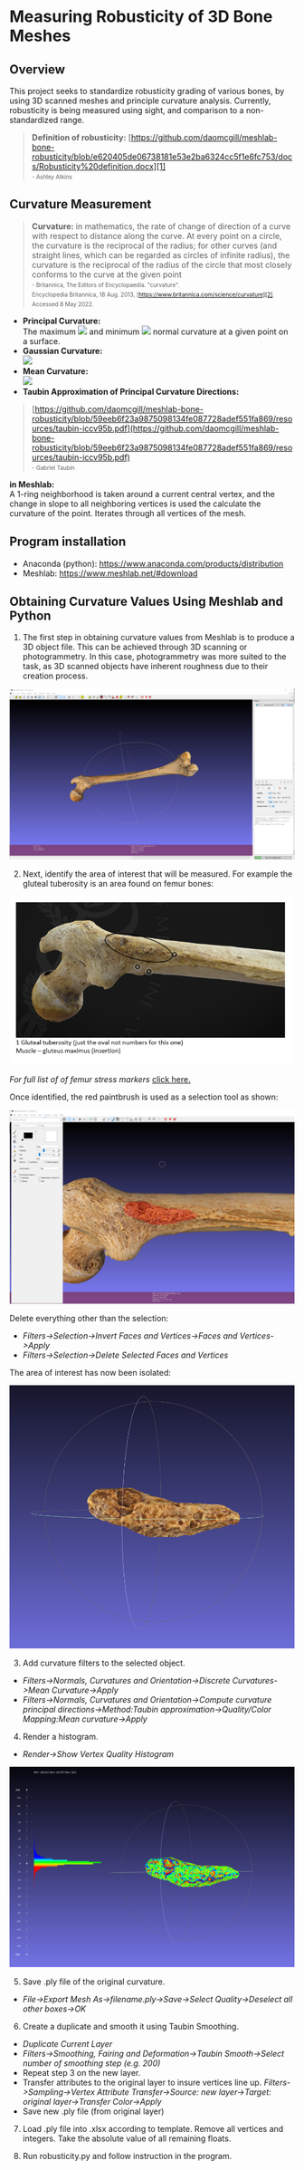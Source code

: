 # Measuring Robusticity of 3D Bone Meshes
## Overview

This project seeks to standardize robusticity grading of various bones, by using 3D scanned meshes and principle curvature analysis. Currently, robusticity is being measured using sight, and comparison to a non-standardized range. 

>**Definition of robusticity:** [https://github.com/daomcgill/meshlab-bone-robusticity/blob/e620405de06738181e53e2ba6324cc5f1e6fc753/docs/Robusticity%20definition.docx][1] <br />
<font size="1"> - Ashley Atkins</font>

## Curvature Measurement

>**Curvature:** in mathematics, the rate of change of direction of a curve with respect to distance along the curve. At every point on a circle, the curvature is the reciprocal of the radius; for other curves (and straight lines, which can be regarded as circles of infinite radius), the curvature is the reciprocal of the radius of the circle that most closely conforms to the curve at the given point <br />
<font size="1"> - Britannica, The Editors of Encyclopaedia. "curvature".<br /> Encyclopedia Britannica, 18 Aug. 2013, [https://www.britannica.com/science/curvature][2]. Accessed 8 May 2022.</font>

* **Principal Curvature:**<br /> The maximum **<img src="https://latex.codecogs.com/svg.image?\bg{black}\kappa_{1}">** and minimum **<img src="https://latex.codecogs.com/svg.image?\bg{black}\kappa_{2}">** normal curvature at a given point on a surface. 
* **Gaussian Curvature:**<br /> <img src= "https://latex.codecogs.com/svg.image?\bg{black}K=\kappa_{1}\cdot&space;\kappa_{2}">
* **Mean Curvature:**<br /> <img src="https://latex.codecogs.com/svg.image?\bg{black}H=\frac{1}{2}\left&space;(&space;\kappa_{1}&plus;\kappa_{2}&space;\right&space;)">
* **Taubin Approximation of Principal Curvature Directions:**<br />
> [https://github.com/daomcgill/meshlab-bone-robusticity/blob/59eeb6f23a9875098134fe087728adef551fa869/resources/taubin-iccv95b.pdf](https://github.com/daomcgill/meshlab-bone-robusticity/blob/59eeb6f23a9875098134fe087728adef551fa869/resources/taubin-iccv95b.pdf)<br />
<font size="1"> - Gabriel Taubin </font>

**in Meshlab:**<br />
A 1-ring neighborhood is taken around a current central vertex, and the change in slope to all neighboring vertices is used the calculate the curvature of the point. Iterates through all vertices of the mesh. 

## Program installation
- Anaconda (python): <a href="https://www.anaconda.com/products/distribution" target="_blank">https://www.anaconda.com/products/distribution</a>
- Meshlab: <a href="https://www.meshlab.net/#download" target="_blank">https://www.meshlab.net/#download</a>


## Obtaining Curvature Values Using Meshlab and Python

1. The first step in obtaining curvature values from Meshlab is to produce a 3D object file. This can be achieved through 3D scanning or photogrammetry. In this case, photogrammetry was more suited to the task, as 3D scanned objects have inherent roughness due to their creation process. 

![Object file (.obj) of a bone as a 3D mesh](/images/uag66_bone.png)

2. Next, identify the area of interest that will be measured. For example the gluteal tuberosity is an area found on femur bones: 

![Example of gluteal tuberosity](/images/gt_example.png)

*For full list of of femur stress markers* [click here.](https://github.com/daomcgill/meshlab-bone-robusticity/blob/067f99b7afc7041d78cf09ca4cf45a9cf70b30c9/docs/Femur%20Musculoskeletal%20Stress%20Markers%20Atkins%20.docx%20)

Once identified, the red paintbrush is used as a selection tool as shown: 

![Selection tool](/images/selection.png)

Delete everything other than the selection:
- *Filters->Selection->Invert Faces and Vertices->Faces and Vertices->Apply*
- *Filters->Selection->Delete Selected Faces and Vertices*

The area of interest has now been isolated:

![gluteal tuberosity of UAG66](images/gt_select.png)

3. Add curvature filters to the selected object.
- *Filters->Normals, Curvatures and Orientation->Discrete Curvatures->Mean Curvature->Apply*
- *Filters->Normals, Curvatures and Orientation->Compute curvature principal directions->Method:Taubin approximation->Quality/Color Mapping:Mean curvature->Apply*

4. Render a histogram.
- *Render->Show Vertex Quality Histogram*

![histogram of curvature](images/hist.png)

5. Save .ply file of the original curvature.
- *File->Export Mesh As->filename.ply->Save->Select Quality->Deselect all other boxes->OK*

6. Create a duplicate and smooth it using Taubin Smoothing.
- *Duplicate Current Layer*
- *Filters->Smoothing, Fairing and Deformation->Taubin Smooth->Select number of smoothing step (e.g. 200)*
- Repeat step 3 on the new layer.
- Transfer attributes to the original layer to insure vertices line up. 
  *Filters->Sampling->Vertex Attribute Transfer->Source: new layer->Target: original layer->Transfer Color->Apply*
- Save new .ply file (from original layer)

7. Load .ply file into .xlsx according to template. Remove all vertices and integers. Take the absolute value of all remaining floats.

8. Run robusticity.py and follow instruction in the program.






  [1]: https://github.com/daomcgill/meshlab-bone-robusticity/blob/e620405de06738181e53e2ba6324cc5f1e6fc753/docs/Robusticity%20definition.docx
  [2]: https://www.britannica.com/science/curvature
